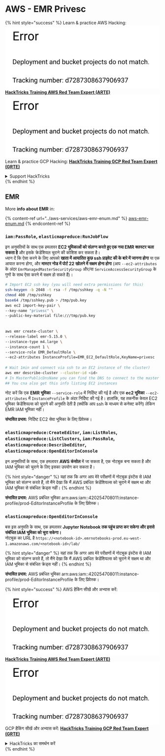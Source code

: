 # AWS - EMR Privesc

{% hint style="success" %}
Learn & practice AWS Hacking:<img src="../../../.gitbook/assets/image (1) (1).png" alt="" data-size="line">[**HackTricks Training AWS Red Team Expert (ARTE)**](https://training.hacktricks.xyz/courses/arte)<img src="../../../.gitbook/assets/image (1) (1).png" alt="" data-size="line">\
Learn & practice GCP Hacking: <img src="../../../.gitbook/assets/image (2).png" alt="" data-size="line">[**HackTricks Training GCP Red Team Expert (GRTE)**<img src="../../../.gitbook/assets/image (2).png" alt="" data-size="line">](https://training.hacktricks.xyz/courses/grte)

<details>

<summary>Support HackTricks</summary>

* Check the [**subscription plans**](https://github.com/sponsors/carlospolop)!
* **Join the** 💬 [**Discord group**](https://discord.gg/hRep4RUj7f) or the [**telegram group**](https://t.me/peass) or **follow** us on **Twitter** 🐦 [**@hacktricks\_live**](https://twitter.com/hacktricks\_live)**.**
* **Share hacking tricks by submitting PRs to the** [**HackTricks**](https://github.com/carlospolop/hacktricks) and [**HackTricks Cloud**](https://github.com/carlospolop/hacktricks-cloud) github repos.

</details>
{% endhint %}

## EMR

More **info about EMR** in:

{% content-ref url="../aws-services/aws-emr-enum.md" %}
[aws-emr-enum.md](../aws-services/aws-emr-enum.md)
{% endcontent-ref %}

### `iam:PassRole`, `elasticmapreduce:RunJobFlow`

इन अनुमतियों के साथ एक हमलावर **EC2 भूमिकाओं को संलग्न करते हुए एक नया EMR क्लस्टर चला सकता है** और इसके क्रेडेंशियल चुराने की कोशिश कर सकता है।\
ध्यान दें कि ऐसा करने के लिए आपको **खाता में आयातित कुछ ssh प्राइवेट की के बारे में जानना होगा** या एक आयात करना होगा, और **मास्टर नोड में पोर्ट 22 खोलने में सक्षम होना होगा** (आप `--ec2-attributes` के अंदर `EmrManagedMasterSecurityGroup` और/या `ServiceAccessSecurityGroup` के गुणों के साथ ऐसा करने में सक्षम हो सकते हैं)।
```bash
# Import EC2 ssh key (you will need extra permissions for this)
ssh-keygen -b 2048 -t rsa -f /tmp/sshkey -q -N ""
chmod 400 /tmp/sshkey
base64 /tmp/sshkey.pub > /tmp/pub.key
aws ec2 import-key-pair \
--key-name "privesc" \
--public-key-material file:///tmp/pub.key


aws emr create-cluster \
--release-label emr-5.15.0 \
--instance-type m4.large \
--instance-count 1 \
--service-role EMR_DefaultRole \
--ec2-attributes InstanceProfile=EMR_EC2_DefaultRole,KeyName=privesc

# Wait 1min and connect via ssh to an EC2 instance of the cluster)
aws emr describe-cluster --cluster-id <id>
# In MasterPublicDnsName you can find the DNS to connect to the master instance
## You cna also get this info listing EC2 instances
```
नोट करें कि एक **EMR भूमिका** `--service-role` में निर्दिष्ट की गई है और एक **ec2 भूमिका** `--ec2-attributes` में `InstanceProfile` के अंदर निर्दिष्ट की गई है। हालांकि, यह तकनीक केवल EC2 भूमिका क्रेडेंशियल्स को चुराने की अनुमति देती है (क्योंकि आप ssh के माध्यम से कनेक्ट करेंगे) लेकिन EMR IAM भूमिका नहीं।

**संभावित प्रभाव:** निर्दिष्ट EC2 सेवा भूमिका के लिए प्रिवेस्क।

### `elasticmapreduce:CreateEditor`, `iam:ListRoles`, `elasticmapreduce:ListClusters`, `iam:PassRole`, `elasticmapreduce:DescribeEditor`, `elasticmapreduce:OpenEditorInConsole`

इन अनुमतियों के साथ, एक हमलावर **AWS कंसोल** में जा सकता है, एक नोटबुक बना सकता है और IAM भूमिका को चुराने के लिए इसका उपयोग कर सकता है।

{% hint style="danger" %}
यहां तक कि अगर आप मेरे परीक्षणों में नोटबुक इंस्टेंस से IAM भूमिका को संलग्न करते हैं, तो मैंने देखा कि मैं AWS प्रबंधित क्रेडेंशियल्स को चुराने में सक्षम था और IAM भूमिका से संबंधित क्रेड्स नहीं।
{% endhint %}

**संभावित प्रभाव:** AWS प्रबंधित भूमिका arn:aws:iam::420254708011:instance-profile/prod-EditorInstanceProfile के लिए प्रिवेस्क।

### `elasticmapreduce:OpenEditorInConsole`

बस इस अनुमति के साथ, एक हमलावर **Jupyter Notebook तक पहुंच प्राप्त कर सकेगा और इससे संबंधित IAM भूमिका को चुरा सकेगा।**\
नोटबुक का URL है `https://<notebook-id>.emrnotebooks-prod.eu-west-1.amazonaws.com/<notebook-id>/lab/`

{% hint style="danger" %}
यहां तक कि अगर आप मेरे परीक्षणों में नोटबुक इंस्टेंस से IAM भूमिका को संलग्न करते हैं, तो मैंने देखा कि मैं AWS प्रबंधित क्रेडेंशियल्स को चुराने में सक्षम था और IAM भूमिका से संबंधित क्रेड्स नहीं।
{% endhint %}

**संभावित प्रभाव:** AWS प्रबंधित भूमिका arn:aws:iam::420254708011:instance-profile/prod-EditorInstanceProfile के लिए प्रिवेस्क।

{% hint style="success" %}
AWS हैकिंग सीखें और अभ्यास करें:<img src="../../../.gitbook/assets/image (1) (1).png" alt="" data-size="line">[**HackTricks Training AWS Red Team Expert (ARTE)**](https://training.hacktricks.xyz/courses/arte)<img src="../../../.gitbook/assets/image (1) (1).png" alt="" data-size="line">\
GCP हैकिंग सीखें और अभ्यास करें: <img src="../../../.gitbook/assets/image (2).png" alt="" data-size="line">[**HackTricks Training GCP Red Team Expert (GRTE)**<img src="../../../.gitbook/assets/image (2).png" alt="" data-size="line">](https://training.hacktricks.xyz/courses/grte)

<details>

<summary>HackTricks का समर्थन करें</summary>

* [**सदस्यता योजनाओं**](https://github.com/sponsors/carlospolop) की जांच करें!
* **हमारे** 💬 [**Discord समूह**](https://discord.gg/hRep4RUj7f) या [**telegram समूह**](https://t.me/peass) में शामिल हों या **Twitter** 🐦 पर हमें **फॉलो करें** [**@hacktricks\_live**](https://twitter.com/hacktricks\_live)**.**
* हैकिंग ट्रिक्स साझा करें और [**HackTricks**](https://github.com/carlospolop/hacktricks) और [**HackTricks Cloud**](https://github.com/carlospolop/hacktricks-cloud) गिटहब रिपोजिटरी में PR सबमिट करें।

</details>
{% endhint %}
